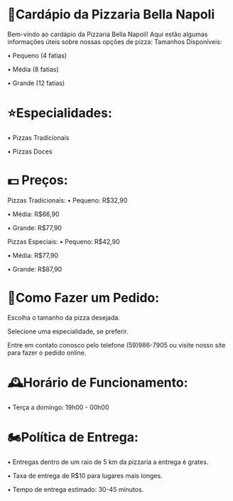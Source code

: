 # 📃Cardápio da Pizzaria Bella Napoli 
Bem-vindo ao cardápio da Pizzaria Bella Napoli! Aqui estão algumas informações úteis sobre nossas opções de pizza:
Tamanhos Disponíveis:

• Pequeno (4 fatias)

• Média (8 fatias)

• Grande (12 fatias)
# ⭐Especialidades:
• Pizzas Tradicionais

• Pizzas Doces 
# 💵 Preços:
Pizzas Tradicionais:
• Pequeno: R$32,90

• Média: R$66,90

• Grande: R$77,90

Pizzas Especiais:
• Pequeno: R$42,90

• Média: R$77,90

• Grande: R$87,90
# 📱Como Fazer um Pedido:
Escolha o tamanho da pizza desejada.

Selecione uma especialidade, se preferir.

Entre em contato conosco pelo telefone (59)986-7905 ou visite nosso site para fazer o pedido online.
# 🕰️Horário de Funcionamento:
• Terça a domingo: 19h00 - 00h00
# 🏍️Política de Entrega:
• Entregas dentro de um raio de 5 km da pizzaria a entrega é grates.

• Taxa de entrega de R$10 para lugares mais longes.

• Tempo de entrega estimado: 30-45 minutos.